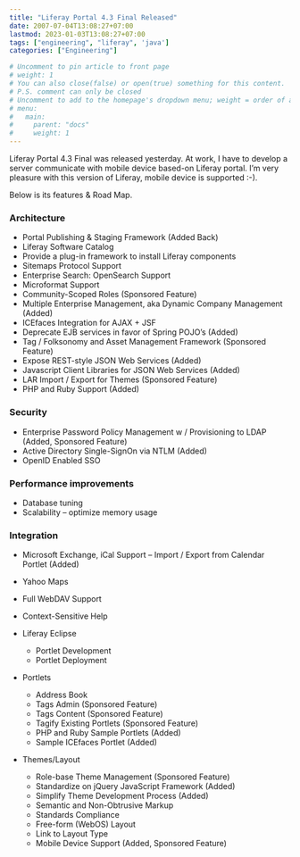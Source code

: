 ```yaml
---
title: "Liferay Portal 4.3 Final Released"
date: 2007-07-04T13:08:27+07:00
lastmod: 2023-01-03T13:08:27+07:00
tags: ["engineering", "liferay", 'java']
categories: ["Engineering"]

# Uncomment to pin article to front page
# weight: 1
# You can also close(false) or open(true) something for this content.
# P.S. comment can only be closed
# Uncomment to add to the homepage's dropdown menu; weight = order of article
# menu:
#   main:
#     parent: "docs"
#     weight: 1
---
```


Liferay Portal 4.3 Final was released yesterday. At work, I have to develop a server communicate with mobile device based-on Liferay portal. I’m very pleasure with this version of Liferay, mobile device is supported :-).

<!--more-->

Below is its features & Road Map.

### Architecture
  - Portal Publishing & Staging Framework (Added Back)
  - Liferay Software Catalog
  - Provide a plug-in framework to install Liferay components
  - Sitemaps Protocol Support
  - Enterprise Search: OpenSearch Support
  - Microformat Support
  - Community-Scoped Roles (Sponsored Feature)
  - Multiple Enterprise Management, aka Dynamic Company Management (Added)
  - ICEfaces Integration for AJAX + JSF
  - Deprecate EJB services in favor of Spring POJO’s (Added)
  - Tag / Folksonomy and Asset Management Framework (Sponsored Feature)
  - Expose REST-style JSON Web Services (Added)
  - Javascript Client Libraries for JSON Web Services (Added)
  - LAR Import / Export for Themes (Sponsored Feature)
  - PHP and Ruby Support (Added)

### Security
- Enterprise Password Policy Management w / Provisioning to LDAP (Added, Sponsored Feature)
- Active Directory Single-SignOn via NTLM (Added)
- OpenID Enabled SSO

### Performance improvements
- Database tuning
- Scalability – optimize memory usage

### Integration

- Microsoft Exchange, iCal Support – Import / Export from Calendar Portlet (Added)
- Yahoo Maps
- Full WebDAV Support
- Context-Sensitive Help
- Liferay Eclipse
  - Portlet Development
  - Portlet Deployment
- Portlets
  - Address Book
  - Tags Admin (Sponsored Feature)
  - Tags Content (Sponsored Feature)
  - Tagify Existing Portlets (Sponsored Feature)
  - PHP and Ruby Sample Portlets (Added)
  - Sample ICEfaces Portlet (Added)

- Themes/Layout
  - Role-base Theme Management (Sponsored Feature)
  - Standardize on jQuery JavaScript Framework (Added)
  - Simplify Theme Development Process (Added)
  - Semantic and Non-Obtrusive Markup
  - Standards Compliance
  - Free-form (WebOS) Layout
  - Link to Layout Type
  - Mobile Device Support (Added, Sponsored Feature)
